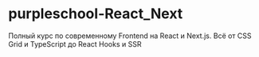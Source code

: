 # purpleschool-React_Next
Полный курс по современному Frontend на React и Next.js. Всё от CSS Grid и TypeScript до React Hooks и SSR
